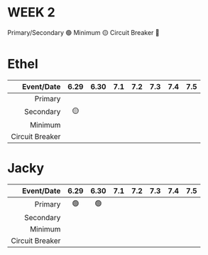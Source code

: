 # WEEK 2

Primary/Secondary 🟢
Minimum 🟡
Circuit Breaker 🔴
# Ethel
Event/Date|6.29|6.30|7.1|7.2|7.3|7.4|7.5
--:|:--:|:--:|:--:|:--:|:--:|:--:|:--:|
Primary|
Secondary|🟡
Minimum|
Circuit Breaker|

# Jacky
Event/Date|6.29|6.30|7.1|7.2|7.3|7.4|7.5
--:|:--:|:--:|:--:|:--:|:--:|:--:|:--:|
Primary|🟢|🟢
Secondary|
Minimum|
Circuit Breaker|
